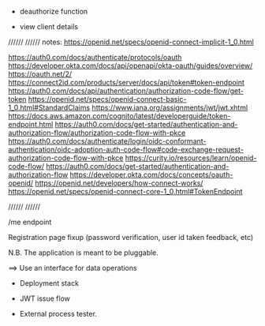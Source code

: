 
* deauthorize function

* view client details


//////
//////
notes: 
https://openid.net/specs/openid-connect-implicit-1_0.html

https://auth0.com/docs/authenticate/protocols/oauth
https://developer.okta.com/docs/api/openapi/okta-oauth/guides/overview/
https://oauth.net/2/
https://connect2id.com/products/server/docs/api/token#token-endpoint
https://auth0.com/docs/api/authentication/authorization-code-flow/get-token
https://openid.net/specs/openid-connect-basic-1_0.html#StandardClaims
https://www.iana.org/assignments/jwt/jwt.xhtml
https://docs.aws.amazon.com/cognito/latest/developerguide/token-endpoint.html
https://auth0.com/docs/get-started/authentication-and-authorization-flow/authorization-code-flow-with-pkce
https://auth0.com/docs/authenticate/login/oidc-conformant-authentication/oidc-adoption-auth-code-flow#code-exchange-request-authorization-code-flow-with-pkce
https://curity.io/resources/learn/openid-code-flow/
https://auth0.com/docs/get-started/authentication-and-authorization-flow
https://developer.okta.com/docs/concepts/oauth-openid/
https://openid.net/developers/how-connect-works/
https://openid.net/specs/openid-connect-core-1_0.html#TokenEndpoint

//////
//////

/me endpoint

Registration page fixup (password verification, user id taken feedback, etc)

N.B. The application is meant to be pluggable.

==> Use an interface for data operations

- Deployment stack

- JWT issue flow
- External process tester.